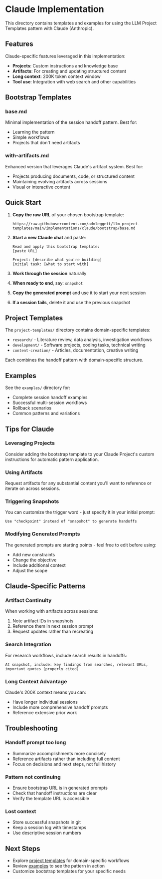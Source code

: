 # Claude Implementation

This directory contains templates and examples for using the LLM Project Templates pattern with Claude (Anthropic).

## Features

Claude-specific features leveraged in this implementation:

- **Projects**: Custom instructions and knowledge base
- **Artifacts**: For creating and updating structured content
- **Long context**: 200K token context window
- **Tool use**: Integration with web search and other capabilities

## Bootstrap Templates

### base.md
Minimal implementation of the session handoff pattern. Best for:
- Learning the pattern
- Simple workflows
- Projects that don't need artifacts

### with-artifacts.md
Enhanced version that leverages Claude's artifact system. Best for:
- Projects producing documents, code, or structured content
- Maintaining evolving artifacts across sessions
- Visual or interactive content

## Quick Start

1. **Copy the raw URL** of your chosen bootstrap template:
   ```
   https://raw.githubusercontent.com/admleggett/llm-project-templates/main/implementations/claude/bootstrap/base.md
   ```

2. **Start a new Claude chat** and paste:
   ```
   Read and apply this bootstrap template:
   [paste URL]
   
   Project: [describe what you're building]
   Initial task: [what to start with]
   ```

3. **Work through the session** naturally

4. **When ready to end**, say: `snapshot`

5. **Copy the generated prompt** and use it to start your next session

6. **If a session fails**, delete it and use the previous snapshot

## Project Templates

The `project-templates/` directory contains domain-specific templates:

- `research/` - Literature review, data analysis, investigation workflows
- `development/` - Software projects, coding tasks, technical writing
- `content-creation/` - Articles, documentation, creative writing

Each combines the handoff pattern with domain-specific structure.

## Examples

See the `examples/` directory for:
- Complete session handoff examples
- Successful multi-session workflows
- Rollback scenarios
- Common patterns and variations

## Tips for Claude

### Leveraging Projects
Consider adding the bootstrap template to your Claude Project's custom instructions for automatic pattern application.

### Using Artifacts
Request artifacts for any substantial content you'll want to reference or iterate on across sessions.

### Triggering Snapshots
You can customize the trigger word - just specify it in your initial prompt:
```
Use "checkpoint" instead of "snapshot" to generate handoffs
```

### Modifying Generated Prompts
The generated prompts are starting points - feel free to edit before using:
- Add new constraints
- Change the objective
- Include additional context
- Adjust the scope

## Claude-Specific Patterns

### Artifact Continuity
When working with artifacts across sessions:
1. Note artifact IDs in snapshots
2. Reference them in next session prompt
3. Request updates rather than recreating

### Search Integration
For research workflows, include search results in handoffs:
```
At snapshot, include: key findings from searches, relevant URLs, 
important quotes (properly cited)
```

### Long Context Advantage
Claude's 200K context means you can:
- Have longer individual sessions
- Include more comprehensive handoff prompts
- Reference extensive prior work

## Troubleshooting

### Handoff prompt too long
- Summarize accomplishments more concisely
- Reference artifacts rather than including full content
- Focus on decisions and next steps, not full history

### Pattern not continuing
- Ensure bootstrap URL is in generated prompts
- Check that handoff instructions are clear
- Verify the template URL is accessible

### Lost context
- Store successful snapshots in git
- Keep a session log with timestamps
- Use descriptive session numbers

## Next Steps

- Explore [project templates](./project-templates/) for domain-specific workflows
- Review [examples](./examples/) to see the pattern in action
- Customize bootstrap templates for your specific needs